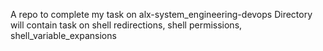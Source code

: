 A repo to complete my task on alx-system_engineering-devops
Directory will contain task on shell redirections, shell permissions, shell_variable_expansions

